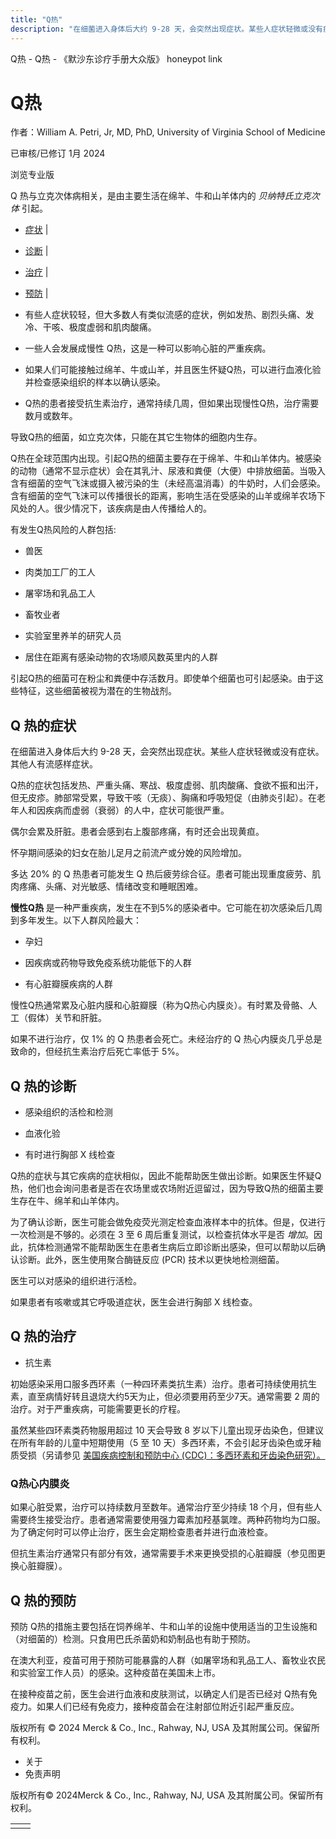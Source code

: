 ```yaml
---
title: "Q热"
description: "在细菌进入身体后大约 9-28 天，会突然出现症状。某些人症状轻微或没有症状。其他人有流感样症状。"
---
```


﻿Q热 - Q热 - 《默沙东诊疗手册大众版》 honeypot link

# Q热

作者：William A. Petri, Jr, MD, PhD, University of Virginia School of Medicine

已审核/已修订 1月 2024

浏览专业版

Q 热与立克次体病相关，是由主要生活在绵羊、牛和山羊体内的 _贝纳特氏立克次体_ 引起。

- [症状](#症状_v27410035_zh) \|
- [诊断](#诊断_v27410053_zh) \|
- [治疗](#治疗_v27410075_zh) \|
- [预防](#预防_v27410066_zh) \|

- 有些人症状较轻，但大多数人有类似流感的症状，例如发热、剧烈头痛、发冷、干咳、极度虚弱和肌肉酸痛。

- 一些人会发展成慢性 Q热，这是一种可以影响心脏的严重疾病。

- 如果人们可能接触过绵羊、牛或山羊，并且医生怀疑Q热，可以进行血液化验并检查感染组织的样本以确认感染。

- Q热的患者接受抗生素治疗，通常持续几周，但如果出现慢性Q热，治疗需要数月或数年。


导致Q热的细菌，如立克次体，只能在其它生物体的细胞内生存。

Q热在全球范围内出现。引起Q热的细菌主要存在于绵羊、牛和山羊体内。被感染的动物（通常不显示症状）会在其乳汁、尿液和粪便（大便）中排放细菌。当吸入含有细菌的空气飞沫或摄入被污染的生（未经高温消毒）的牛奶时，人们会感染。含有细菌的空气飞沫可以传播很长的距离，影响生活在受感染的山羊或绵羊农场下风处的人。很少情况下，该疾病是由人传播给人的。

有发生Q热风险的人群包括:

- 兽医

- 肉类加工厂的工人

- 屠宰场和乳品工人

- 畜牧业者

- 实验室里养羊的研究人员

- 居住在距离有感染动物的农场顺风数英里内的人群


引起Q热的细菌可在粉尘和粪便中存活数月。即使单个细菌也可引起感染。由于这些特征，这些细菌被视为潜在的生物战剂。

## Q 热的症状

在细菌进入身体后大约 9-28 天，会突然出现症状。某些人症状轻微或没有症状。其他人有流感样症状。

Q热的症状包括发热、严重头痛、寒战、极度虚弱、肌肉酸痛、食欲不振和出汗，但无皮疹。肺部常受累，导致干咳（无痰）、胸痛和呼吸短促（由肺炎引起）。在老年人和因疾病而虚弱（衰弱）的人中，症状可能很严重。

偶尔会累及肝脏。患者会感到右上腹部疼痛，有时还会出现黄疸。

怀孕期间感染的妇女在胎儿足月之前流产或分娩的风险增加。

多达 20% 的 Q 热患者可能发生 Q 热后疲劳综合征。患者可能出现重度疲劳、肌肉疼痛、头痛、对光敏感、情绪改变和睡眠困难。

**慢性Q热** 是一种严重疾病，发生在不到5%的感染者中。它可能在初次感染后几周到多年发生。以下人群风险最大：

- 孕妇

- 因疾病或药物导致免疫系统功能低下的人群

- 有心脏瓣膜疾病的人群


慢性Q热通常累及心脏内膜和心脏瓣膜（称为Q热心内膜炎）。有时累及骨骼、人工（假体）关节和肝脏。

如果不进行治疗，仅 1% 的 Q 热患者会死亡。未经治疗的 Q 热心内膜炎几乎总是致命的，但经抗生素治疗后死亡率低于 5%。

## Q 热的诊断

- 感染组织的活检和检测

- 血液化验

- 有时进行胸部 X 线检查


Q热的症状与其它疾病的症状相似，因此不能帮助医生做出诊断。如果医生怀疑Q热，他们也会询问患者是否在农场里或农场附近逗留过，因为导致Q热的细菌主要生存在牛、绵羊和山羊体内。

为了确认诊断，医生可能会做免疫荧光测定检查血液样本中的抗体。但是，仅进行一次检测是不够的。必须在 3 至 6 周后重复测试，以检查抗体水平是否 _增加_。因此，抗体检测通常不能帮助医生在患者生病后立即诊断出感染，但可以帮助以后确认诊断。此外，医生使用聚合酶链反应 (PCR) 技术以更快地检测细菌。

医生可以对感染的组织进行活检。

如果患者有咳嗽或其它呼吸道症状，医生会进行胸部 X 线检查。

## Q 热的治疗

- 抗生素


初始感染采用口服多西环素（一种四环素类抗生素）治疗。患者可持续使用抗生素，直至病情好转且退烧大约5天为止，但必须要用药至少7天。通常需要 2 周的治疗。对于严重疾病，可能需要更长的疗程。

虽然某些四环素类药物服用超过 10 天会导致 8 岁以下儿童出现牙齿染色，但建议在所有年龄的儿童中短期使用（5 至 10 天）多西环素，不会引起牙齿染色或牙釉质受损（另请参见 [美国疾病控制和预防中心 (CDC)：多西环素和牙齿染色研究）。](https://www.cdc.gov/rmsf/doxycycline/index.html)

### Q热心内膜炎

如果心脏受累，治疗可以持续数月至数年。通常治疗至少持续 18 个月，但有些人需要终生接受治疗。患者通常需要使用强力霉素加羟基氯喹。两种药物均为口服。为了确定何时可以停止治疗，医生会定期检查患者并进行血液检查。

但抗生素治疗通常只有部分有效，通常需要手术来更换受损的心脏瓣膜（参见图更换心脏瓣膜）。

## Q 热的预防

预防 Q热的措施主要包括在饲养绵羊、牛和山羊的设施中使用适当的卫生设施和（对细菌的）检测。只食用巴氏杀菌奶和奶制品也有助于预防。

在澳大利亚，疫苗可用于预防可能暴露的人群（如屠宰场和乳品工人、畜牧业农民和实验室工作人员）的感染。这种疫苗在美国未上市。

在接种疫苗之前，医生会进行血液和皮肤测试，以确定人们是否已经对 Q热有免疫力。如果人们已经有免疫力，接种疫苗会在注射部位附近引起严重反应。



版权所有 © 2024
Merck & Co., Inc., Rahway, NJ, USA 及其附属公司。保留所有权利。

- 关于
- 免责声明

版权所有© 2024Merck & Co., Inc., Rahway, NJ, USA 及其附属公司。保留所有权利。

|     |     |
| --- | --- |
|  |  |